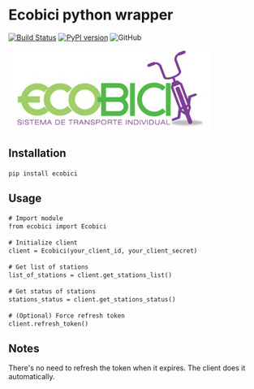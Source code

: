 # Ecobici python wrapper

[![Build Status](https://travis-ci.com/sainoba/ecobici_py.svg?branch=master)](https://travis-ci.com/sainoba/ecobici_py)
[![PyPI version](https://badge.fury.io/py/ecobici.svg)](https://badge.fury.io/py/ecobici)
![GitHub](https://img.shields.io/github/license/mashape/apistatus.svg)

![Ecobici logo](https://raw.githubusercontent.com/sainoba/ecobici_py/master/img/ecobici.jpg)

## Installation
`pip install ecobici`

## Usage

```python3
# Import module
from ecobici import Ecobici

# Initialize client
client = Ecobici(your_client_id, your_client_secret)

# Get list of stations
list_of_stations = client.get_stations_list()

# Get status of stations
stations_status = client.get_stations_status()

# (Optional) Force refresh token
client.refresh_token()

```

## Notes
There's no need to refresh the token when it expires. The client does it automatically.
